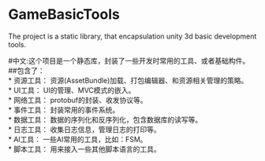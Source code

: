 # GameBasicTools
The project is a static library, that encapsulation unity 3d basic development tools. 

#中文:这个项目是一个静态库，封装了一些开发时常用的工具、或者基础构件。<br>##包含了：<br>
    * 资源工具：   资源(AssetBundle)加载、打包编辑器、和资源相关管理的策略。<br>
    * UI工具：     UI的管理、MVC模式的嵌入。<br>
    * 网络工具：   protobuf的封装、收发协议等。<br>
    * 事件工具：   封装常用的事件系统。<br>
    * 数据工具：   数据的序列化和反序列化，包含数据库的读写等。<br>
    * 日志工具：   收集日志信息，管理日志的打印等。<br>
    * AI工具：     一些AI常用的工具，比如：FSM。<br>
    * 脚本工具：   用来接入一些其他脚本语言的工具。<br>
